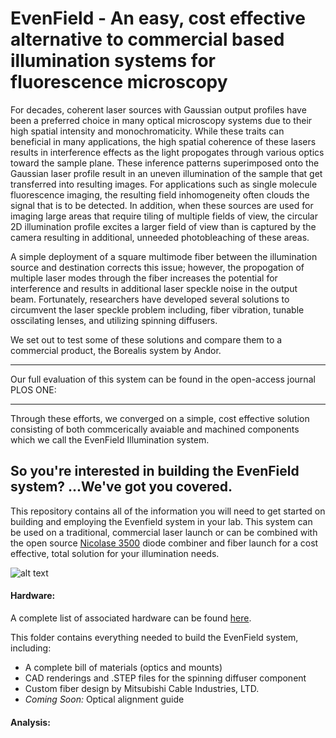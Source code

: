 # EvenField - An easy, cost effective alternative to commercial based illumination systems for fluorescence microscopy


For decades, coherent laser sources with Gaussian output profiles have been a preferred choice in many optical microscopy systems due to their high spatial intensity and monochromaticity. While these traits can beneficial in many applications, the high spatial coherence of these lasers results in interference effects as the light propogates through various optics toward the sample plane. These inference patterns superimposed onto the Gaussian laser profile result in an uneven illumination of the sample that get transferred into resulting images. For applications such as single molecule fluorescence imaging, the resulting field inhomogeneity  often clouds the signal that is to be detected. In addition, when these sources are used for imaging large areas that require tiling of multiple fields of view, the circular 2D illumination profile excites a larger field of view than is captured by the camera resulting in additional, unneeded photobleaching of these areas.

A simple deployment of a square multimode fiber between the illumination source and destination corrects this issue; however, the propogation of multiple laser modes through the fiber increases the potential for interference and results in additional laser speckle noise in the output beam. Fortunately, researchers have developed several solutions to circumvent the laser speckle problem including, fiber vibration, tunable osscilating lenses, and utilizing spinning diffusers. 

We set out to test some of these solutions and compare them to a commercial product, the Borealis system by Andor. 

----

Our full evaluation of this system can be found in the open-access journal PLOS ONE: <insert link> 
  
---
  
Through these efforts, we converged on a simple, cost effective solution consisting of both commcerically avaiable and machined components which we call the EvenField Illumination system. 


## So you're interested in building the EvenField system? ...We've got you covered.


This repository contains all of the information you will need to get started on building and employing the Evenfield system in your lab. This system can be used on a traditional, commercial laser launch or can be combined with the open source [Nicolase 3500] diode combiner and fiber launch for a cost effective, total solution for your illumination needs.

![alt text](https://github.com/kylaberry/EvenField/blob/master/Hardware/EvenFieldSchematic.png "EvenField System")

#### Hardware:
A complete list of associated hardware can be found [here](/Hardware).

This folder contains everything needed to build the EvenField system, including: 

* A complete bill of materials (optics and mounts)
* CAD renderings and .STEP files for the spinning diffuser component
* Custom fiber design by Mitsubishi Cable Industries, LTD.
* *Coming Soon:* Optical alignment guide 

#### Analysis:


[Nicolase 3500]: https://github.com/PRNicovich/NicoLase 
